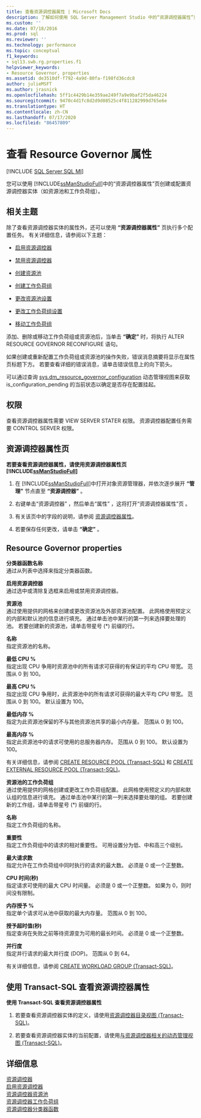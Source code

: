 ```yaml
---
title: 查看资源调控器属性 | Microsoft Docs
description: 了解如何使用 SQL Server Management Studio 中的“资源调控器属性”页创建或配置资源调控器实体。
ms.custom: ''
ms.date: 07/18/2016
ms.prod: sql
ms.reviewer: ''
ms.technology: performance
ms.topic: conceptual
f1_keywords:
- sql13.swb.rg.properties.f1
helpviewer_keywords:
- Resource Governor, properties
ms.assetid: de3510df-f792-4a9d-80fa-f198fd36cdc8
author: julieMSFT
ms.author: jrasnick
ms.openlocfilehash: 5ff1c4429b14e359ae249f7a9e9baf2f5da46224
ms.sourcegitcommit: 9470c4d1fc8d2d9d08525c4f811282999d765e6e
ms.translationtype: HT
ms.contentlocale: zh-CN
ms.lasthandoff: 07/17/2020
ms.locfileid: "86457809"
---
```

# <a name="view-resource-governor-properties"></a>查看 Resource Governor 属性
[!INCLUDE [SQL Server SQL MI](../../includes/applies-to-version/sql-asdbmi.md)]

  您可以使用 [!INCLUDE[ssManStudioFull](../../includes/ssmanstudiofull-md.md)]中的“资源调控器属性”页创建或配置资源调控器实体（如资源池和工作负荷组）。  
  
 ##  <a name="related-topics"></a><a name="BeforeYouBegin"></a> 相关主题 
 除了查看资源调控器实体的属性外，还可以使用 **“资源调控器属性”** 页执行多个配置任务。 有关详细信息，请参阅以下主题：  
  
-   [启用资源调控器](../../relational-databases/resource-governor/enable-resource-governor.md)  
  
-   [禁用资源调控器](../../relational-databases/resource-governor/disable-resource-governor.md)  
  
-   [创建资源池](../../relational-databases/resource-governor/create-a-resource-pool.md)  
  
-   [创建工作负荷组](../../relational-databases/resource-governor/create-a-workload-group.md)  
  
-   [更改资源池设置](../../relational-databases/resource-governor/change-resource-pool-settings.md)  
  
-   [更改工作负荷组设置](../../relational-databases/resource-governor/change-workload-group-settings.md)  
  
-   [移动工作负荷组](../../relational-databases/resource-governor/move-a-workload-group.md)  
  
 添加、删除或移动工作负荷组或资源池后，当单击 **“确定”** 时，将执行 ALTER RESOURCE GOVERNOR RECONFIGURE 语句。  
  
 如果创建或重新配置工作负荷组或资源池的操作失败，错误消息摘要将显示在属性页标题下方。 若要查看详细的错误消息，请单击错误信息上的向下箭头。  
  
 可以通过查询 [sys.dm_resource_governor_configuration](../../relational-databases/system-dynamic-management-views/sys-dm-resource-governor-configuration-transact-sql.md) 动态管理视图来获取 is_configuration_pending 的当前状态以确定是否存在配置挂起。  
  
##  <a name="permissions"></a><a name="Permissions"></a> 权限  
 查看资源调控器属性需要 VIEW SERVER STATER 权限。 资源调控器配置任务需要 CONTROL SERVER 权限。  
  
##  <a name="resource-governor-properties-page"></a><a name="ViewRGProp"></a> 资源调控器属性页  
 **若要查看资源调控器属性，请使用资源调控器属性页 [!INCLUDE[ssManStudioFull](../../includes/ssmanstudiofull-md.md)]**  
  
1.  在 [!INCLUDE[ssManStudioFull](../../includes/ssmanstudiofull-md.md)]中打开对象资源管理器，并依次逐步展开 **“管理”** 节点直至 **“资源调控器”** 。  
  
2.  右键单击“资源调控器”  ，然后单击“属性” ，这将打开“资源调控器属性”页  。  
  
3.  有关该页中的字段的说明，请参阅 [资源调控器属性](#RGProp)。  
  
4.  若要保存任何更改，请单击 **“确定”** 。  

##  <a name="resource-governor-properties"></a><a name="RGProp"></a> Resource Governor properties  
 **分类器函数名称**  
 通过从列表中选择来指定分类器函数。  
  
 **启用资源调控器**  
 通过选中或清除复选框来启用或禁用资源调控器。  
  
 **资源池**  
 通过使用提供的网格来创建或更改资源池及外部资源池配置。 此网格使用预定义的内部和默认池的信息进行填充。 通过单击池中某行的第一列来选择要处理的池。 若要创建新的资源池，请单击带星号 (&#42;) 前缀的行。  
  
 **名称**  
 指定资源池的名称。  
  
 **最低 CPU %**  
 指定出现 CPU 争用时资源池中的所有请求可获得的有保证的平均 CPU 带宽。 范围从 0 到 100。  
  
 **最高 CPU %**  
 指定出现 CPU 争用时，此资源池中的所有请求可获得的最大平均 CPU 带宽。 范围从 0 到 100。 默认设置为 100。  
  
 **最低内存 %**  
 指定为此资源池保留的不与其他资源池共享的最小内存量。 范围从 0 到 100。  
  
 **最高内存 %**  
 指定此资源池中的请求可使用的总服务器内存。 范围从 0 到 100。 默认设置为 100。  
  
 有关详细信息，请参阅 [CREATE RESOURCE POOL (Transact-SQL)](../../t-sql/statements/create-resource-pool-transact-sql.md) 和 [CREATE EXTERNAL RESOURCE POOL (Transact-SQL)](../../t-sql/statements/create-external-resource-pool-transact-sql.md)。  
  
 **资源池的工作负荷组**  
 通过使用提供的网格创建或更改工作负荷组配置。 此网格使用预定义的内部和默认组的信息进行填充。 通过单击池中某行的第一列来选择要处理的组。 若要创建新的工作组，请单击带星号 (&#42;) 前缀的行。  
  
 **名称**  
 指定工作负荷组的名称。  
  
 **重要性**  
 指定工作负荷组中的请求的相对重要性。 可用设置分为低、中和高三个级别。  
  
 **最大请求数**  
 指定允许在工作负荷组中同时执行的请求的最大数。 必须是 0 或一个正整数。  
  
 **CPU 时间(秒)**  
 指定请求可使用的最大 CPU 时间量。 必须是 0 或一个正整数。 如果为 0，则时间没有限制。  
  
 **内存授予 %**  
 指定单个请求可从池中获取的最大内存量。 范围从 0 到 100。  
  
 **授予超时值(秒)**  
 指定查询在失败之前等待资源变为可用的最长时间。 必须是 0 或一个正整数。  
  
 **并行度**  
 指定并行请求的最大并行度 (DOP)。 范围从 0 到 64。  
  
 有关详细信息，请参阅 [CREATE WORKLOAD GROUP (Transact-SQL)](../../t-sql/statements/create-workload-group-transact-sql.md)。  
  
## <a name="view-resource-governor-properties-using-transact-sql"></a>使用 Transact-SQL 查看资源调控器属性  
 **使用 Transact-SQL 查看资源调控器属性**  
  
1.  若要查看资源调控器实体的定义，请使用[资源调控器目录视图 (Transact-SQL)](../../relational-databases/system-catalog-views/resource-governor-catalog-views-transact-sql.md)。  
  
2.  若要查看资源调控器实体的当前配置，请使用[与资源调控器相关的动态管理视图 (Transact-SQL)](../../relational-databases/system-dynamic-management-views/resource-governor-related-dynamic-management-views-transact-sql.md)。  
  
## <a name="more-information"></a>详细信息
 [资源调控器](../../relational-databases/resource-governor/resource-governor.md)   
 [启用资源调控器](../../relational-databases/resource-governor/enable-resource-governor.md)   
 [资源调控器资源池](../../relational-databases/resource-governor/resource-governor-resource-pool.md)   
 [资源调控器工作负荷组](../../relational-databases/resource-governor/resource-governor-workload-group.md)   
 [资源调控器分类器函数](../../relational-databases/resource-governor/resource-governor-classifier-function.md)  
  
  
